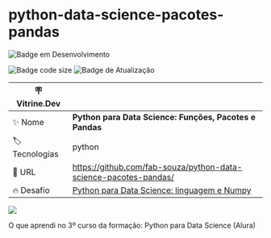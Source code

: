 # python-data-science-pacotes-pandas

![Badge em Desenvolvimento](http://img.shields.io/static/v1?label=STATUS&message=EM%20Desenvolvimento&color=GREEN&style=for-the-badge)

![Badge code size](https://img.shields.io/github/languages/code-size/fab-souza/python-data-science-pacotes-pandas)
![Badge de Atualização](https://img.shields.io/github/last-commit/fab-souza/python-data-science-pacotes-pandas)

| :placard: Vitrine.Dev |    |
| -------------  | --- |
| :sparkles: Nome        | **Python para Data Science: Funções, Pacotes e Pandas**
| :label: Tecnologias | python
| :rocket: URL         | https://github.com/fab-souza/python-data-science-pacotes-pandas/
| :fire: Desafio     | [Python para Data Science: linguagem e Numpy](https://www.alura.com.br/curso-online-python-funcoes-pacotes-pandas)


![](https://user-images.githubusercontent.com/67301805/205658883-f1b3309f-43b7-46bd-841d-b02673002503.jpg#vitrinedev)


O que aprendi no 3º curso da formação: Python para Data Science (Alura)
